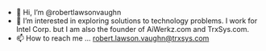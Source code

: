 - 👋 Hi, I’m @robertlawsonvaughn
- 👀 I’m interested in exploring solutions to technology problems.  I work for Intel Corp. but I am also the founder of AiWerkz.com and TrxSys.com.  
- 📫 How to reach me ... robert.lawson.vaughn@trxsys.com

<!---
robertlawsonvaughn/robertlawsonvaughn is a ✨ special ✨ repository because its `README.md` (this file) appears on your GitHub profile.
You can click the Preview link to take a look at your changes.
--->

